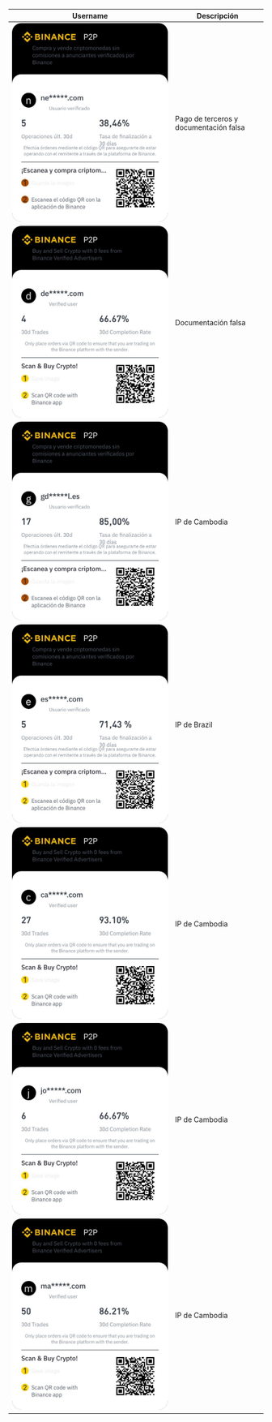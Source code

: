 | Username | Descripción |
| ----------- | ----------- |
| ![ne*****.com QR](/QRs/1.jpeg) | Pago de terceros y documentación falsa |
| ![de*****.com QR](/QRs/2.jpeg) | Documentación falsa |
| ![gd*****l.es QR](/QRs/3.jpeg) | IP de Cambodia |
| ![es*****.com QR](/QRs/4.jpeg) | IP de Brazil |
| ![ca*****.com QR](/QRs/5.jpeg) | IP de Cambodia |
| ![jo*****.com QR](/QRs/6.jpeg) | IP de Cambodia |
| ![ma*****.com QR](/QRs/7.jpeg) | IP de Cambodia |
